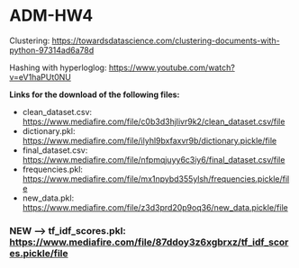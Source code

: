 # ADM-HW4
Clustering:
https://towardsdatascience.com/clustering-documents-with-python-97314ad6a78d

Hashing with hyperloglog:
https://www.youtube.com/watch?v=eV1haPUt0NU

**Links for the download of the following files:**
- clean_dataset.csv: https://www.mediafire.com/file/c0b3d3hjlivr9k2/clean_dataset.csv/file
- dictionary.pkl: https://www.mediafire.com/file/ilyhl9bxfaxvr9b/dictionary.pickle/file
- final_dataset.csv: https://www.mediafire.com/file/nfpmqjuyy6c3iy6/final_dataset.csv/file
- frequencies.pkl: https://www.mediafire.com/file/mx1npybd355ylsh/frequencies.pickle/file
- new_data.pkl: https://www.mediafire.com/file/z3d3prd20p9oq36/new_data.pickle/file

### NEW --> tf_idf_scores.pkl: https://www.mediafire.com/file/87ddoy3z6xgbrxz/tf_idf_scores.pickle/file
